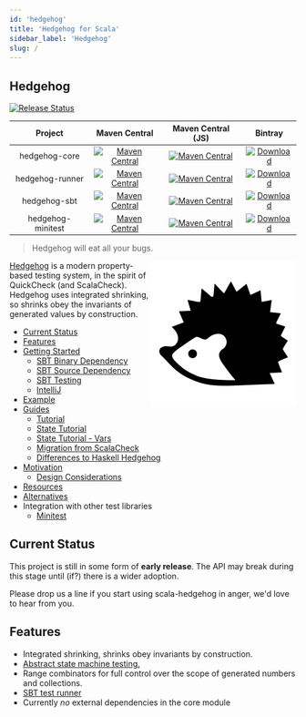 ```yaml
---
id: 'hedgehog'
title: 'Hedgehog for Scala'
sidebar_label: 'Hedgehog'
slug: /
---
```

## Hedgehog
[![Release Status](https://github.com/hedgehogqa/scala-hedgehog/workflows/Release/badge.svg)](https://github.com/hedgehogqa/scala-hedgehog/actions?workflow=Release)


| Project | Maven Central | Maven Central (JS) | Bintray   |  
|:-------:|:-------------:|:-------------:|:---------:|
| hedgehog-core | [![Maven Central](https://maven-badges.herokuapp.com/maven-central/qa.hedgehog/hedgehog-core_2.13/badge.svg)](https://search.maven.org/artifact/qa.hedgehog/hedgehog-core_2.13) | [![Maven Central](https://maven-badges.herokuapp.com/maven-central/qa.hedgehog/hedgehog-core_sjs1_2.13/badge.svg)](https://search.maven.org/artifact/qa.hedgehog/hedgehog-core_sjs1_2.13) | [ ![Download](https://api.bintray.com/packages/hedgehogqa/scala-hedgehog-maven/hedgehog-core/images/download.svg) ](https://bintray.com/hedgehogqa/scala-hedgehog-maven/hedgehog-core/_latestVersion) |
| hedgehog-runner | [![Maven Central](https://maven-badges.herokuapp.com/maven-central/qa.hedgehog/hedgehog-runner_2.13/badge.svg)](https://search.maven.org/artifact/qa.hedgehog/hedgehog-runner_2.13) | [![Maven Central](https://maven-badges.herokuapp.com/maven-central/qa.hedgehog/hedgehog-runner_sjs1_2.13/badge.svg)](https://search.maven.org/artifact/qa.hedgehog/hedgehog-runner_sjs1_2.13) | [ ![Download](https://api.bintray.com/packages/hedgehogqa/scala-hedgehog-maven/hedgehog-runner/images/download.svg) ](https://bintray.com/hedgehogqa/scala-hedgehog-maven/hedgehog-runner/_latestVersion) |
| hedgehog-sbt | [![Maven Central](https://maven-badges.herokuapp.com/maven-central/qa.hedgehog/hedgehog-sbt_2.13/badge.svg)](https://search.maven.org/artifact/qa.hedgehog/hedgehog-sbt_2.13) | [![Maven Central](https://maven-badges.herokuapp.com/maven-central/qa.hedgehog/hedgehog-sbt_sjs1_2.13/badge.svg)](https://search.maven.org/artifact/qa.hedgehog/hedgehog-sbt_sjs1_2.13) | [ ![Download](https://api.bintray.com/packages/hedgehogqa/scala-hedgehog-maven/hedgehog-sbt/images/download.svg) ](https://bintray.com/hedgehogqa/scala-hedgehog-maven/hedgehog-sbt/_latestVersion) |
| hedgehog-minitest | [![Maven Central](https://maven-badges.herokuapp.com/maven-central/qa.hedgehog/hedgehog-minitest_2.13/badge.svg)](https://search.maven.org/artifact/qa.hedgehog/hedgehog-minitest_2.13) | [![Maven Central](https://maven-badges.herokuapp.com/maven-central/qa.hedgehog/hedgehog-minitest_sjs1_2.13/badge.svg)](https://search.maven.org/artifact/qa.hedgehog/hedgehog-minitest_sjs1_2.13) | [ ![Download](https://api.bintray.com/packages/hedgehogqa/scala-hedgehog-maven/hedgehog-minitest/images/download.svg) ](https://bintray.com/hedgehogqa/scala-hedgehog-maven/hedgehog-minitest/_latestVersion) |

> Hedgehog will eat all your bugs.

<img src="../img/hedgehog-logo-256x256.png" align="right"/>

[Hedgehog](http://hedgehog.qa/) is a modern property-based testing
system, in the spirit of QuickCheck (and ScalaCheck). Hedgehog uses integrated shrinking,
so shrinks obey the invariants of generated values by construction.

- [Current Status](#current-status)
- [Features](#features)
- [Getting Started](getting-started.md)
  - [SBT Binary Dependency](getting-started.md#sbt-binary-dependency)
  - [SBT Source Dependency](getting-started.md#sbt-source-dependency)
  - [SBT Testing](getting-started.md#sbt-testing)
  - [IntelliJ](getting-started.md#intellij)
- [Example](getting-started.md#example)
- [Guides](guides/guides.md)
  - [Tutorial](guides/tutorial.md)
  - [State Tutorial](guides/state-tutorial.md)
  - [State Tutorial - Vars](guides/state-tutorial-vars.md)
  - [Migration from ScalaCheck](guides/migration-scalacheck.md)
  - [Differences to Haskell Hedgehog](guides/haskell-differences.md)
- [Motivation](motivation.md)
  - [Design Considerations](motivation.md#design-considerations)
- [Resources](resources.md)
- [Alternatives](alternatives.md)
- Integration with other test libraries
  - [Minitest](integration/minitest.md)

## Current Status

This project is still in some form of **early release**. The API may break during this stage
until (if?) there is a wider adoption.

Please drop us a line if you start using scala-hedgehog in anger, we'd love to hear from you.


## Features

- Integrated shrinking, shrinks obey invariants by construction.
- [Abstract state machine testing.](https://github.com/hedgehogqa/scala-hedgehog/tree/master/example/jvm/src/main/scala/hedgehog/examples/state)
- Range combinators for full control over the scope of generated numbers and collections.
- [SBT test runner](#sbt-testing)
- Currently _no_ external dependencies in the core module

